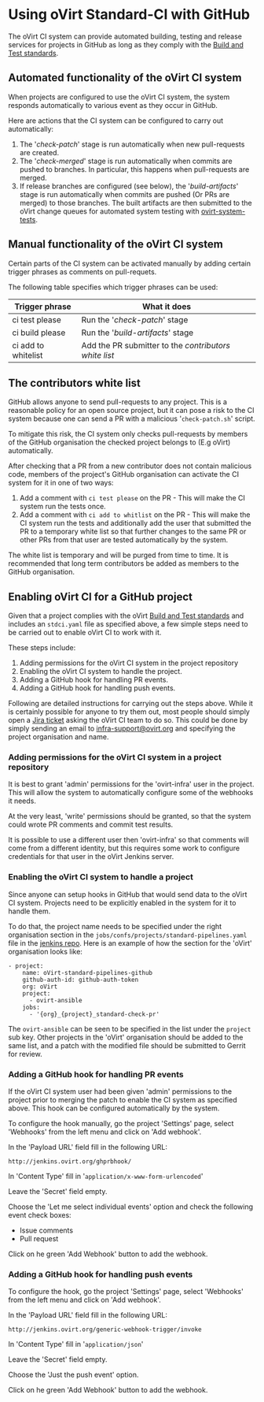 Using oVirt Standard-CI with GitHub
===================================

The oVirt CI system can provide automated building, testing and release services
for projects in GitHub as long as they comply with the [Build and Test
standards][1].

[1]: Build_and_test_standards.markdown

Automated functionality of the oVirt CI system
----------------------------------------------

When projects are configured to use the oVirt CI system, the system responds
automatically to various event as they occur in GitHub.

Here are actions that the CI system can be configured to carry out automatically:

1. The '*check-patch*' stage is run automatically when new pull-requests are created.
2. The '*check-merged*' stage is run automatically when commits are pushed to
   branches. In particular, this happens when pull-requests are merged.
3. If release branches are configured (see below), the '*build-artifacts*' stage
   is run automatically when commits are pushed (Or PRs are merged) to those
   branches. The built artifacts are then submitted to the oVirt change queues
   for automated system testing with [ovirt-system-tests][2].

[2]: http://ovirt-system-tests.readthedocs.io

Manual functionality of the oVirt CI system
-------------------------------------------

Certain parts of the CI system can be activated manually by adding certain
trigger phrases as comments on pull-requets.

The following table specifies which trigger phrases can be used:

Trigger phrase      | What it does
--------------------|--------------------------------------------------------
ci test please      | Run the '*check-patch*' stage
ci build please     | Run the '*build-artifacts*' stage
ci add to whitelist | Add the PR submitter to the *contributors white list*

The contributors white list
---------------------------

GitHub allows anyone to send pull-requests to any project. This is a reasonable
policy for an open source project, but it can pose a risk to the CI system
because one can send a PR with a malicious '`check-patch.sh`' script.

To mitigate this risk, the CI system only checks pull-requests by members of the
GitHub organisation the checked project belongs to (E.g oVirt) automatically.

After checking that a PR from a new contributor does not contain malicious code,
members of the project's GitHub organisation can activate the CI system for it
in one of two ways:

1. Add a comment with `ci test please` on the PR - This will make the CI
   system run the tests once.
2. Add a comment with `ci add to whitlist` on the PR - This will make the CI
   system run the tests and additionally add the user that submitted the PR to a
   temporary white list so that further changes to the same PR or other PRs from
   that user are tested automatically by the system.

The white list is temporary and will be purged from time to time. It is
recommended that long term contributors be added as members to the GitHub
organisation.

Enabling oVirt CI for a GitHub project
--------------------------------------

Given that a project complies with the oVirt [Build and Test standards][1] and
includes an `stdci.yaml` file as specified above, a few simple steps need
to be carried out to enable oVirt CI to work with it.

These steps include:

1. Adding permissions for the oVirt CI system in the project repository
2. Enabling the oVirt CI system to handle the project.
3. Adding a GitHub hook for handling PR events.
4. Adding a GitHub hook for handling push events.

Following are detailed instructions for carrying out the steps above. While it
is certainly possible for anyone to try them out, most people should simply open
a [Jira ticket][2] asking the oVirt CI team to do so. This could be done by
simply sending an email to [infra-support@ovirt.org][3] and specifying the
project organisation and name.

[2]: https://ovirt-jira.atlassian.net
[3]: mailto:infra-support@ovirt.org

### Adding permissions for the oVirt CI system in a project repository
It is best to grant 'admin' permissions for the 'ovirt-infra' user in the project.
This will allow the system to automatically configure some of the webhooks it
needs.

At the very least, 'write' permissions should be granted, so that the system
could wrote PR comments and commit test results.

It is possible to use a different user then 'ovirt-infra' so that comments will
come from a different identity, but this requires some work to configure
credentials for that user in the oVirt Jenkins server.

### Enabling the oVirt CI system to handle a project
Since anyone can setup hooks in GitHub that would send data to the oVirt CI
system. Projects need to be explicitly enabled in the system for it to handle
them.

To do that, the project name needs to be specified under the right organisation
section in the `jobs/confs/projects/standard-pipelines.yaml` file in the
[jenkins repo][4]. Here is an example of how the section for the 'oVirt'
organisation looks like:

    - project:
        name: oVirt-standard-pipelines-github
        github-auth-id: github-auth-token
        org: oVirt
        project:
          - ovirt-ansible
        jobs:
          - '{org}_{project}_standard-check-pr'

The `ovirt-ansible` can be seen to be specified in the list under the
`project` sub key. Other projects in the 'oVirt' organisation should be added
to the same list, and a patch with the modified file should be submitted to
Gerrit for review.

[4]: http://jenkins.ovirt.org

### Adding a GitHub hook for handling PR events
If the oVirt CI system user had been given 'admin' permissions to the project
prior to merging the patch to enable the CI system as specified above. This hook
can be configured automatically by the system.

To configure the hook manually, go the project 'Settings' page, select
'Webhooks' from the left menu and click on 'Add webhook'.

In the 'Payload URL' field fill in the following URL:

    http://jenkins.ovirt.org/ghprbhook/

In 'Content Type' fill in '`application/x-www-form-urlencoded`'

Leave the 'Secret' field empty.

Choose the 'Let me select individual events' option and check the following
event check boxes:
* Issue comments
* Pull request

Click on he green 'Add Webhook' button to add the webhook.

### Adding a GitHub hook for handling push events
To configure the hook, go the project 'Settings' page, select
'Webhooks' from the left menu and click on 'Add webhook'.

In the 'Payload URL' field fill in the following URL:

    http://jenkins.ovirt.org/generic-webhook-trigger/invoke

In 'Content Type' fill in '`application/json`'

Leave the 'Secret' field empty.

Choose the 'Just the push event' option.

Click on he green 'Add Webhook' button to add the webhook.
